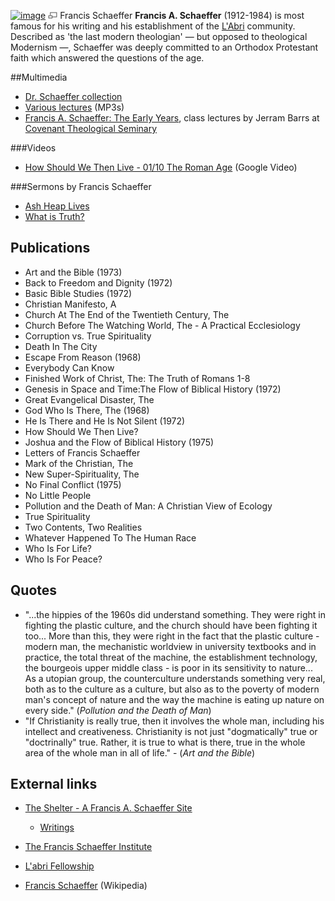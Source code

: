 [![image](images/thumb/8/8f/Francisschaeffer.jpg/180px-Francisschaeffer.jpg)](http://www.theopedia.com/File:Francisschaeffer.jpg)
[![image](data:image/png;base64,iVBORw0KGgoAAAANSUhEUgAAAA8AAAALCAAAAACFLIiAAAAAAnRSTlMA/1uRIrUAAABPSURBVAjXY/j///+5vXDwjAHIr26ZAgXZe8H8a/+hoIcw/9nevdVL9+79DuPvzQYZFPUezu8BMZLXgkExnD8HAu6hqv//n+HZVjD4DuUDAKlChD3fj6aPAAAAAElFTkSuQmCC)](http://www.theopedia.com/File:Francisschaeffer.jpg "Enlarge")
Francis Schaeffer
**Francis A. Schaeffer** (1912-1984) is most famous for his writing
and his establishment of the [L'Abri](L'Abri "L'Abri") community.
Described as 'the last modern theologian' — but opposed to
theological Modernism —, Schaeffer was deeply committed to an
Orthodox Protestant faith which answered the questions of the age.

##Multimedia

-   [Dr. Schaeffer collection](http://www.labri-ideas-library.org/lecture-list.asp?s=5)
-   [Various lectures](http://theschaefferfoundation.net/mp3_lectures_francis_a_schaeffer_foundation.php)
    (MP3s)
-   [Francis A. Schaeffer: The Early Years](http://worldwide-classroom.com/courses/info/cc578/),
    class lectures by Jerram Barrs at
    [Covenant Theological Seminary](Covenant_Theological_Seminary "Covenant Theological Seminary")

###Videos

-   [How Should We Then Live - 01/10 The Roman Age](http://video.google.com/videoplay?docid=-1998035952933796581&q=francis+schaeffer)
    (Google Video)

###Sermons by Francis Schaeffer

-   [Ash Heap Lives](http://www.sermonindex.net/modules/mydownloads/visit.php?lid=4131)
-   [What is Truth?](http://www.sermonindex.net/modules/mydownloads/visit.php?lid=4232)

## Publications

-   Art and the Bible (1973)
-   Back to Freedom and Dignity (1972)
-   Basic Bible Studies (1972)
-   Christian Manifesto, A
-   Church At The End of the Twentieth Century, The
-   Church Before The Watching World, The - A Practical
    Ecclesiology
-   Corruption vs. True Spirituality
-   Death In The City
-   Escape From Reason (1968)
-   Everybody Can Know
-   Finished Work of Christ, The: The Truth of Romans 1-8
-   Genesis in Space and Time:The Flow of Biblical History (1972)
-   Great Evangelical Disaster, The
-   God Who Is There, The (1968)
-   He Is There and He Is Not Silent (1972)
-   How Should We Then Live?
-   Joshua and the Flow of Biblical History (1975)
-   Letters of Francis Schaeffer
-   Mark of the Christian, The
-   New Super-Spirituality, The
-   No Final Conflict (1975)
-   No Little People
-   Pollution and the Death of Man: A Christian View of Ecology
-   True Spirituality
-   Two Contents, Two Realities
-   Whatever Happened To The Human Race
-   Who Is For Life?
-   Who Is For Peace?

## Quotes

-   "...the hippies of the 1960s did understand something. They
    were right in fighting the plastic culture, and the church should
    have been fighting it too... More than this, they were right in the
    fact that the plastic culture - modern man, the mechanistic
    worldview in university textbooks and in practice, the total threat
    of the machine, the establishment technology, the bourgeois upper
    middle class - is poor in its sensitivity to nature... As a utopian
    group, the counterculture understands something very real, both as
    to the culture as a culture, but also as to the poverty of modern
    man's concept of nature and the way the machine is eating up nature
    on every side." (*Pollution and the Death of Man*)
-   "If Christianity is really true, then it involves the whole
    man, including his intellect and creativeness. Christianity is not
    just "dogmatically" true or "doctrinally" true. Rather, it is true
    to what is there, true in the whole area of the whole man in all of
    life." - (*Art and the Bible*)

## External links

-   [The Shelter - A Francis A. Schaeffer Site](http://www.rationalpi.com/theshelter/index.html)
    -   [Writings](http://www.rationalpi.com/theshelter/writings.html)

-   [The Francis Schaeffer Institute](http://www.covenantseminary.edu/apologetics/fsi.asp)
-   [L'abri Fellowship](http://www.labri.org)
-   [Francis Schaeffer](http://www.wikipedia.org/wiki/Francis_Schaeffer "wikipedia:Francis Schaeffer")
    (Wikipedia)




